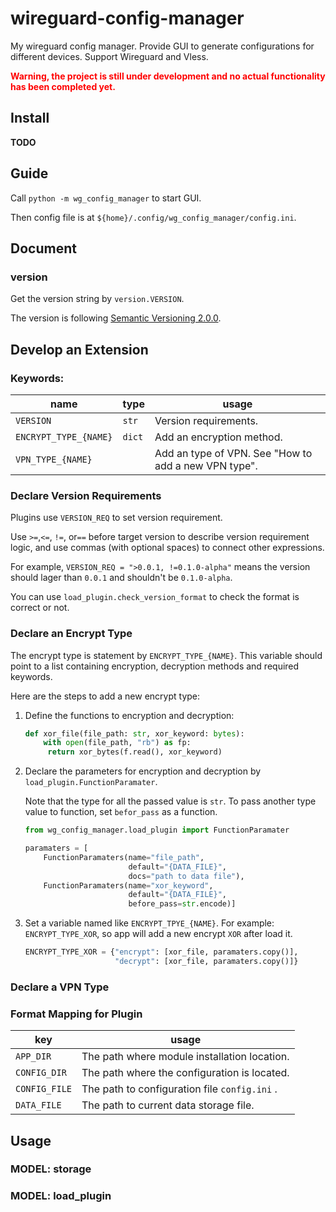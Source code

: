 # wireguard-config-manager
My wireguard config manager. Provide GUI to generate configurations for different devices. Support Wireguard and Vless.

**<font color="red">Warning, the project is still under development and no actual functionality has been completed yet.</font>**

## Install

**TODO**

## Guide

Call `python -m wg_config_manager` to start GUI.

Then config file is at `${home}/.config/wg_config_manager/config.ini`.

## Document

### version

Get the version string by `version.VERSION`.

The version is following [Semantic Versioning  2.0.0](https://semver.org/spec/v2.0.0.html).

## Develop an Extension

### Keywords:

| name                  | type   | usage                                                |
| --------------------- | ------ | ---------------------------------------------------- |
| `VERSION`             | `str`  | Version requirements.                                |
| `ENCRYPT_TYPE_{NAME}` | `dict` | Add an encryption method.                            |
| `VPN_TYPE_{NAME}`     |        | Add an type of VPN. See "How to add a new VPN type". |

### Declare Version Requirements

Plugins use `VERSION_REQ` to set version requirement.

Use `>=`,`<=`, `!=`, or`==` before target version to describe version requirement logic, and use commas (with optional spaces) to connect other expressions.

For example, `VERSION_REQ = ">0.0.1, !=0.1.0-alpha"` means the version should lager than `0.0.1` and shouldn't be `0.1.0-alpha`.

You can use `load_plugin.check_version_format` to check the format is correct or not.

### Declare an Encrypt Type

The encrypt type is statement by `ENCRYPT_TYPE_{NAME}`. This variable should point to a list containing encryption, decryption methods and required keywords.

Here are the steps to add a new encrypt type:

1. Define the functions to encryption and decryption:

   ```python
   def xor_file(file_path: str, xor_keyword: bytes):
       with open(file_path, "rb") as fp:
   	    return xor_bytes(f.read(), xor_keyword)
   ```

2. Declare the parameters for encryption and decryption by `load_plugin.FunctionParamater`.

   Note that the type for all the passed value is `str`. To pass another type value to function, set `befor_pass` as a function.

   ```python
   from wg_config_manager.load_plugin import FunctionParamater
   
   paramaters = [
       FunctionParamaters(name="file_path",
                          default="{DATA_FILE}",
                          docs="path to data file"),
       FunctionParamaters(name="xor_keyword",
                          default="{DATA_FILE}", 
                          before_pass=str.encode)]
   ```

3. Set a variable named like `ENCRYPT_TPYE_{NAME}`. For example: `ENCRYPT_TYPE_XOR`, so app will add a new encrypt `XOR` after load it.

   ```python
   ENCRYPT_TYPE_XOR = {"encrypt": [xor_file, paramaters.copy()],
                       "decrypt": [xor_file, paramaters.copy()]}
   ```

### Declare a VPN Type

### Format Mapping for Plugin

| key           | usage                                         |
| ------------- | --------------------------------------------- |
| `APP_DIR`     | The path where module installation location.  |
| `CONFIG_DIR`  | The path where the configuration is located.  |
| `CONFIG_FILE` | The path to configuration file `config.ini` . |
| `DATA_FILE`   | The path to current data storage file.        |

## Usage

### MODEL: storage

### MODEL: load_plugin
